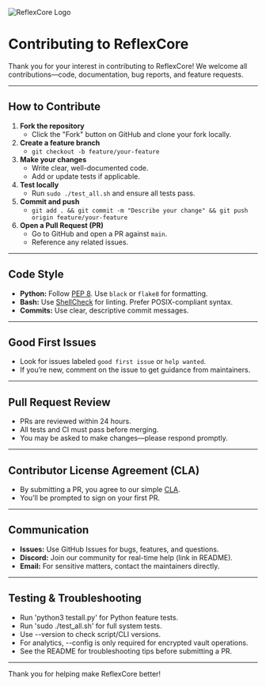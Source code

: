 ![ReflexCore Logo](../assets/logo.png)

# Contributing to ReflexCore

Thank you for your interest in contributing to ReflexCore! We welcome all contributions—code, documentation, bug reports, and feature requests.

---

## How to Contribute

1. **Fork the repository**
   - Click the "Fork" button on GitHub and clone your fork locally.
2. **Create a feature branch**
   - `git checkout -b feature/your-feature`
3. **Make your changes**
   - Write clear, well-documented code.
   - Add or update tests if applicable.
4. **Test locally**
   - Run `sudo ./test_all.sh` and ensure all tests pass.
5. **Commit and push**
   - `git add . && git commit -m "Describe your change" && git push origin feature/your-feature`
6. **Open a Pull Request (PR)**
   - Go to GitHub and open a PR against `main`.
   - Reference any related issues.

---

## Code Style
- **Python:** Follow [PEP 8](https://www.python.org/dev/peps/pep-0008/). Use `black` or `flake8` for formatting.
- **Bash:** Use [ShellCheck](https://www.shellcheck.net/) for linting. Prefer POSIX-compliant syntax.
- **Commits:** Use clear, descriptive commit messages.

---

## Good First Issues
- Look for issues labeled `good first issue` or `help wanted`.
- If you’re new, comment on the issue to get guidance from maintainers.

---

## Pull Request Review
- PRs are reviewed within 24 hours.
- All tests and CI must pass before merging.
- You may be asked to make changes—please respond promptly.

---

## Contributor License Agreement (CLA)
- By submitting a PR, you agree to our simple [CLA](CLA.md).
- You’ll be prompted to sign on your first PR.

---

## Communication
- **Issues:** Use GitHub Issues for bugs, features, and questions.
- **Discord:** Join our community for real-time help (link in README).
- **Email:** For sensitive matters, contact the maintainers directly.

---

## Testing & Troubleshooting
- Run 'python3 testall.py' for Python feature tests.
- Run 'sudo ./test_all.sh' for full system tests.
- Use --version to check script/CLI versions.
- For analytics, --config is only required for encrypted vault operations.
- See the README for troubleshooting tips before submitting a PR.

---

Thank you for helping make ReflexCore better! 
